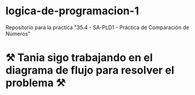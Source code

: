 # logica-de-programacion-1
Repositorio para la practica "35.4 - SA-PLD1 - Práctica de Comparación de Números"

# ⚒️ Tania sigo trabajando en el diagrama de flujo para resolver el problema ⚒️
